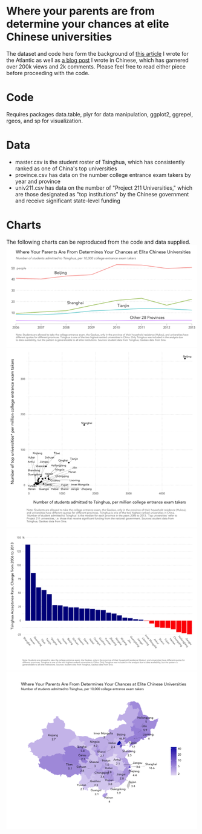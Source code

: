 # Where your parents are from determine your chances at elite Chinese universities
The dataset and code here form the background of [this article](http://www.theatlantic.com/china/archive/2013/06/chinas-unfair-college-admissions-system/276995/) I wrote for the Atlantic  as well as [a blog post](https://www.zhihu.com/question/21572307/answer/77268293) I wrote in Chinese, which has garnered over 200k views and 2k comments. Please feel free to read either piece before proceeding with the code.

# Code
Requires packages data.table, plyr for data manipulation, ggplot2, ggrepel, rgeos, and sp for visualization.

# Data
- master.csv is the student roster of Tsinghua, which has consistently ranked as one of China's top universities
- province.csv has data on the number college entrance exam takers by year and province
- univ211.csv has data on the number of "Project 211 Universities," which are those designated as "top institutions" by the Chinese government and receive significant state-level funding

# Charts
The following charts can be reproduced from the code and data supplied.
![Time trend](charts/timetrend_en.png)
![Scatter](charts/scatter_en_normalscale.png)
![Bar](charts/bar_en.png)
![Map](charts/map_en.png)
